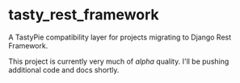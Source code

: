 tasty_rest_framework
====================

A TastyPie compatibility layer for projects migrating to Django Rest Framework.

This project is currently very much of *alpha* quality.  I'll be pushing additional code and docs shortly.
